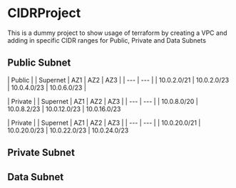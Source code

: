 # CIDRProject

This is a dummy project to show usage of terraform by creating a VPC and adding in specific CIDR ranges for Public, Private and Data Subnets


## Public Subnet
| Public |
| Supernet | AZ1 |  AZ2 |  AZ3 |
| --- | --- |
| 10.0.2.0/21 | 10.0.2.0/23 | 10.0.4.0/23 | 10.0.6.0/23 |

<!-- public_cidr  = ["10.0.2.0/23", "10.0.4.0/23", "10.0.6.0/23"] -->
| Private |
| Supernet | AZ1 |  AZ2 |  AZ3 |
| --- | --- |
| 10.0.8.0/20 | 10.0.8.2/23 | 10.0.12.0/23 | 10.0.16.0/23

<!-- private_cidr = ["10.0.8.2/23", "10.0.12.0/23", "10.0.16.0/23"] -->

| Private |
| Supernet | AZ1 |  AZ2 |  AZ3 |
| --- | --- |
| 10.0.20.0/21 | 10.0.20.0/23 | 10.0.22.0/23 | 10.0.24.0/23
<!-- data_cidr    = ["10.0.20.0/23", "10.0.22.0/23", "10.0.24.0/23"] -->

## Private Subnet

## Data Subnet 